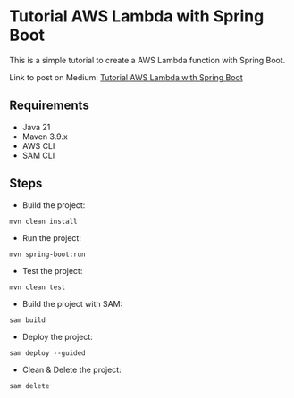 # Tutorial AWS Lambda with Spring Boot

This is a simple tutorial to create a AWS Lambda function with Spring Boot.

Link to post on Medium: [Tutorial AWS Lambda with Spring Boot](https://medium.com/@giuseppetrisciuoglio/how-to-build-a-serverless-spring-boot-rest-api-with-aws-lambda-61beb0d5fa62)

## Requirements
- Java 21
- Maven 3.9.x
- AWS CLI
- SAM CLI

## Steps
- Build the project:
```shell
mvn clean install
```
- Run the project:
```shell
mvn spring-boot:run
```
- Test the project:
```shell
mvn clean test
```
- Build the project with SAM:
```shell
sam build
```
- Deploy the project:
```shell
sam deploy --guided
```
- Clean & Delete the project:
```shell
sam delete
```